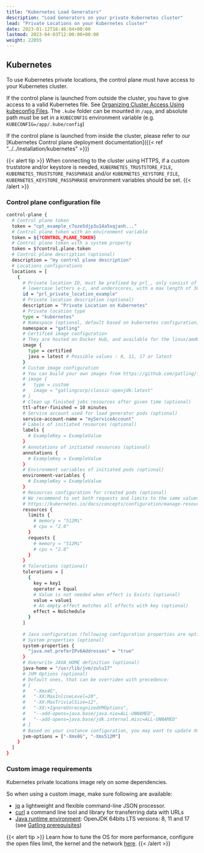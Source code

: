 ```yaml
---
title: "Kubernetes Load Generators"
description: "Load Generators on your private Kubernetes cluster"
lead: "Private Locations on your Kubernetes cluster"
date: 2023-01-12T16:46:04+00:00
lastmod: 2023-04-03T12:00:00+00:00
weight: 22055
---
```


## Kubernetes
To use Kubernetes private locations, the control plane must have access to your Kubernetes cluster.

If the control plane is launched from outside the cluster, you have to give access to a valid Kubernetes file. See [Organizing Cluster Access Using kubeconfig Files](https://kubernetes.io/docs/concepts/configuration/organize-cluster-access-kubeconfig/).
The `.kube` folder can be mounted in `/app`, and absolute path must be set in a `KUBECONFIG` environment variable (e.g. `KUBECONFIG=/app/.kube/config`)

If the control plane is launched from inside the cluster, please refer to our [Kubernetes Control plane deployment documentation]({{< ref "../../installation/kubernetes" >}})

{{< alert tip >}}
When connecting to the cluster using HTTPS, if a custom truststore and/or keystore is needed, `KUBERNETES_TRUSTSTORE_FILE`,
 `KUBERNETES_TRUSTSTORE_PASSPHRASE` and/or `KUBERNETES_KEYSTORE_FILE`, `KUBERNETES_KEYSTORE_PASSPHRASE` environment variables should be set.
{{< /alert >}}

### Control plane configuration file

```bash
control-plane {
  # Control plane token
  token = "cpt_example_c7oze5djp3u14a5xqjanh..."
  # Control plane token with an environment variable
  token = ${?CONTROL_PLANE_TOKEN}
  # Control plane token with a system property
  token = $?control.plane.token
  # Control plane description (optional)
  description = "my control plane description"
  # Locations configurations
  locations = [
    {
      # Private location ID, must be prefixed by prl_, only consist of numbers 0-9, 
      # lowercase letters a-z, and underscores, with a max length of 30 characters
      id = "prl_private_location_example"
      # Private location description (optional)
      description = "Private Location on Kubernetes"
      # Private location type
      type = "kubernetes"
      # Namespace (optional, default based on kubernetes configuration)
      namespace = "gatling"
      # Certified image configuration
      # They are hosted on Docker Hub, and available for the linux/amd64 and linux/arm64 platforms
      image {
        type = certified
        java = latest # Possible values : 8, 11, 17 or latest
      }
      # Custom image configuration
      # You can build your own images from https://github.com/gatling/frontline-injector-docker-image
      # image {
      #   type = custom
      #   image = "gatlingcorp/classic-openjdk:latest"
      # }
      # Clean up finished jobs resources after given time (optional)
      ttl-after-finished = 10 minutes
      # Service account used for load generator pods (optional)
      service-account-name = "myServiceAccount"
      # Labels of initiated resources (optional)
      labels {
        # ExampleKey = ExampleValue
      }
      # Annotations of initiated resources (optional)
      annotations {
        # ExampleKey = ExampleValue
      }
      # Environment variables of initiated pods (optional)
      environment-variables {
        # ExampleKey = ExampleValue
      }
      # Resources configuration for created pods (optional)
      # We recommend to set both requests and limits to the same values.
      # https://kubernetes.io/docs/concepts/configuration/manage-resources-containers/#resource-requests-and-limits-of-pod-and-container
      resources {
        limits {
          # memory = "512Mi"
          # cpu = "2.0"
        }
        requests {
          # memory = "512Mi"
          # cpu = "2.0"
        }
      }
      # Tolerations (optional)
      tolerations = [
        {
          key = key1
          operator = Equal
          # Value is not needed when effect is Exists (optional)
          value = value1 
          # An empty effect matches all effects with key (optional)
          effect = NoSchedule
        }
      ]
      
      # Java configuration (following configuration properties are optional)
      # System properties (optional)
      system-properties {
        "java.net.preferIPv6Addresses" = "true"
      }
      # Overwrite JAVA_HOME definition (optional)
      java-home = "/usr/lib/jvm/zulu17"
      # JVM Options (optional)
      # Default ones, that can be overriden with precedence:
      # [
      #   "-Xmx4G", 
      #   "-XX:MaxInlineLevel=20", 
      #   "-XX:MaxTrivialSize=12", 
      #   "-XX:+IgnoreUnrecognizedVMOptions", 
      #   "--add-opens=java.base/java.nio=ALL-UNNAMED", 
      #   "--add-opens=java.base/jdk.internal.misc=ALL-UNNAMED"
      # ]
      # Based on your instance configuration, you may want to update Xmx and Xms values.
      jvm-options = ["-Xmx8G", "-Xms512M"]
    }
  ]
}
```

### Custom image requirements

Kubernetes private locations image rely on some dependencies.

So when using a custom image, make sure following are available:

- [jq](https://jqlang.github.io/jq/download/) a lightweight and flexible command-line JSON processor.
- [curl](https://curl.se/download.html) a command line tool and library for transferring data with URLs
- [Java runtime environment](https://openjdk.org/install/): OpenJDK 64bits LTS versions: 8, 11 and 17 (see [Gatling prerequisites](https://gatling.io/docs/gatling/tutorials/installation/#java-version))

{{< alert tip >}}
Learn how to tune the OS for more performance, configure the open files limit, the kernel and the network [here](https://gatling.io/docs/gatling/reference/current/core/operations/).
{{< /alert >}}
